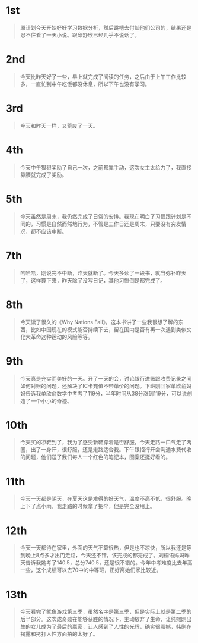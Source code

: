 # 1st
> 原计划今天开始好好学习数据分析，然后跳槽去付灿他们公司的，结果还是忍不住看了一天小说。跟邱舒欣已经几乎不说话了。

# 2nd
> 今天比昨天好了一些，早上就完成了阅读的任务，之后由于上午工作比较多，一直忙到中午吃饭都没休息，所以下午也没有学习。

# 3rd
> 今天和昨天一样，又荒废了一天。

# 4th
> 今天中午狠狠奖励了自己一次，之前都靠手动，这次女主太给力了，我直接靠腰就完成了奖励。

# 5th
> 今天虽然是周末，我仍然完成了日常的安排。我现在明白了习惯跟计划是不同的，习惯是自然而然地行为，不管是工作日还是周末，只要没有突发情况，都不应该中断。

# 7th
> 哈哈哈，刚说完不中断，昨天就断了。今天多读了一段书，就当弥补昨天了，这样算下来，昨天除了没写日记，其他习惯倒是都完成了。

# 8th
> 今天读了很久的《Why Nations Fail》，这本书讲了一些我很想了解的东西，比如中国现在的模式能否持续下去，留在国内是否有再一次遇到类似文化大革命这种运动的风险等等。

# 9th
> 今天真是充实而美好的一天。开了一天的会，讨论银行进账跟收费记录之间如何对账的问题，还解决了IC卡充值不带单价的问题。下班刚回家单欣俞妈妈告诉我单欣俞数学中考考了119分，半年时间从38分涨到119分，可以说创造了一个小小的奇迹。

# 10th
> 今天买的凉鞋到了，我为了感受新鞋穿着是否舒服，今天走路一口气走了两圈，出了一身汗，很舒服，还是走路适合我。下午跟招行开会沟通水费代收的问题，他们送了我们每人一个红色的笔记本，图案还挺好看的。

# 11th
> 今天一天都是阴天，在夏天这是难得的好天气，温度不高不低，很舒服。晚上下了点小雨，我走路的时候拿了把伞，但是完全没用上。

# 12th
> 今天一天都待在家里，外面的天气不算很热，但是也不凉快，所以我还是等到晚上8点多才出门走路，今天还不错，该完成的都完成了。刘桐语妈妈昨天告诉我她考了140.5，总分740.5，还是很不错的。今年中考难度比去年高一些，这个成绩可以去70中的中等班，正好离她们家比较近。

# 13th
> 今天看完了鱿鱼游戏第三季，虽然名字是第三季，但是实际上就是第二季的后半部分。这次成奇勋在能够获胜的情况下，主动放弃了生命，让纯熙刚出生的女儿成为了最后的赢家，让人感到了人性的光辉，确实很震撼，韩剧在揭露和拷打人性方面拍的太好了。
